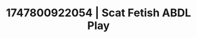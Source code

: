 ---
categories:
- Intimate rebellion
- Femme domination
- Lactation play
- Naughty librarian
- Wet skin
image: /assets/images/1747800922054.webp
layout: post
seo:
  description: Featured content with artistic ABDL Play, Scat Fetish. HD images available.
  keywords: ABDL Play, Scat Fetish
  og_image: /assets/images/1747800922054.webp
  schema_type: VisualArtwork
tags:
- ABDL Play
- '#1747800922054'
- Scat Fetish
title: 1747800922054 | Scat Fetish ABDL Play
---